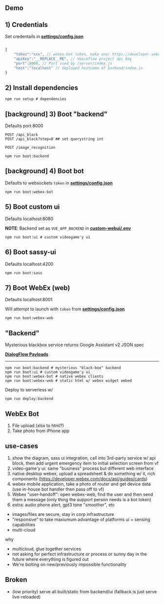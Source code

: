 ## Demo


## 1) Credentials


Set credentails in **[settings/config.json](./settings/config.json)**

```js

{
    "token":"xxx", // webex-bot token, make one: https://developer.webex.com/my-apps/new
    "apiKey":"__REPLACE__ME", // Voiceflow project api key
    "port":8000, // Port used by /server/index.js
    "host":"localhost" // deployed hostname of backend/index.js
}
```


## 2) Install dependencies

```
npm run setup # dependencies
```

## [background] 3) Boot "backend"


Defaults port 8000

```
POST /api_block
POST /api_block?step=0 ## set querystring int

POST /image_recognition
```

```
npm run boot:backend
```

## [background] 4) Boot bot

Defaults to websockets
```token``` in **[settings/config.json](settings/config.json)**

```
npm run boot:webex-bot
```

## 5) Boot custom ui

Defaults localhost:8080

**NOTE**: Backend set as ```VUE_APP_BACKEND``` in **[custom-webui/.env](./custom-webui/.env)**

```
npm run boot:ui # custom videogame'y ui
```

## 6) Boot sassy-ui

Defaults localhost:4200

```
npm run boot:sass
```

## 7) Boot WebEx (web)

Defaults localhost:8001

Will attempt to launch with ```token``` from **[settings/config.json](settings/config.json)**

```
npm run boot:webex-web
```

## "Backend"

Mysterious blackbox service returns Google Assistant v2 JSON spec

**[DialogFlow Payloads](https://gist.github.com/valgaze/dcd07f6d93f654de6d14d76a341d9450)**




-------------

```
npm run boot:backend # mysterious "black-box" backend
npm run boot:ui # custom videogame'y ui
npm run boot:webex-bot # native webex clients
npm run boot:webex-web # static html w/ webex widget embed
```




Deploy to serverless w/

```
npm run deploy:backend
```

## WebEx Bot

1. File upload (xlsx to html?)
2. Take photo from iPhone app


## use-cases

1. show the diagram, sass ui integration, call into 3rd-party service w/ api block, then add urgent emergency item to initial selection screen from vf
2. video-game'y ui: same "business" process but different web interface
3. native desktop webex, upload a spreadsheet & do something w/ it, rich components (https://developer.webex.com/docs/api/guides/cards)
4. webex mobile application, take a photo of router and get device data (use in-house bot handler then pass off to vf)
5. Webex "user-handoff": open webex-web, find the user and then send them a message (only thing the support person needs is a bot token)
6. extra: audio phone alert, gpt3 tone "smoother", etc

- images/files are secure, stay in corp infrastructure
- "responsive" to take maxiumum advantage of platforms ui + sensing capabilities
- multi-cloud

why
- multicloud, glue together services
- not asking for perfect infrastructure or process or sunny day in the future where everything is figured out
- We're bolting on new/previously impossible functionality 

## Broken

- (low priority) serve all built/static from backend/ui (fallback is just serve live-reloaded)
